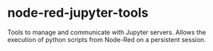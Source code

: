 # node-red-jupyter-tools
Tools to manage and communicate with Jupyter servers. Allows the execution of python scripts from Node-Red on a persistent session.
